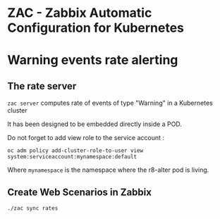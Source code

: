 # ZAC - Zabbix Automatic Configuration for Kubernetes

# Warning events rate alerting
## The rate server
```zac server``` computes rate of events of type "Warning" in a Kubernetes cluster

It has been designed to be embedded directly inside a POD.

Do not forget to add view role to the service account :

```
oc adm policy add-cluster-role-to-user view system:serviceaccount:mynamespace:default
```

Where ```mynamespace``` is the namespace where the r8-alter pod is living.

## Create Web Scenarios in Zabbix
```./zac sync rates```